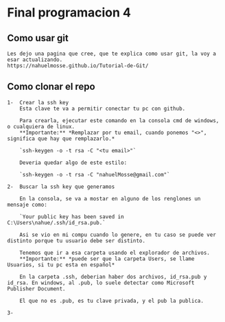 # Final programacion 4

## Como usar git

    Les dejo una pagina que cree, que te explica como usar git, la voy a esar actualizando.
    https://nahuelmosse.github.io/Tutorial-de-Git/

## Como clonar el repo

    1-  Crear la ssh key
        Esta clave te va a permitir conectar tu pc con github.

        Para crearla, ejecutar este comando en la consola cmd de windows, o cualquiera de linux.
        **Importante:** *Remplazar por tu email, cuando ponemos "<>", significa que hay que remplazarlo.*

        `ssh-keygen -o -t rsa -C "<tu email>"`

        Deveria quedar algo de este estilo:

        `ssh-keygen -o -t rsa -C "nahuelMosse@gmail.com"`

    2-  Buscar la ssh key que generamos

        En la consola, se va a mostar en alguno de los renglones un mensaje como:

        `Your public key has been saved in C:\Users\nahue/.ssh/id_rsa.pub.`

        Asi se vio en mi compu cuando lo genere, en tu caso se puede ver distinto porque tu usuario debe ser distinto.

        Tenemos que ir a esa carpeta usando el explorador de archivos.
        **Importante:** *puede ser que la carpeta Users, se llame Usuarios, si tu pc esta en español*

        En la carpeta .ssh, deberian haber dos archivos, id_rsa.pub y id_rsa. En windows, al .pub, lo suele detectar como Microsoft Publisher Document.

        El que no es .pub, es tu clave privada, y el pub la publica.

    3-  
    
    

